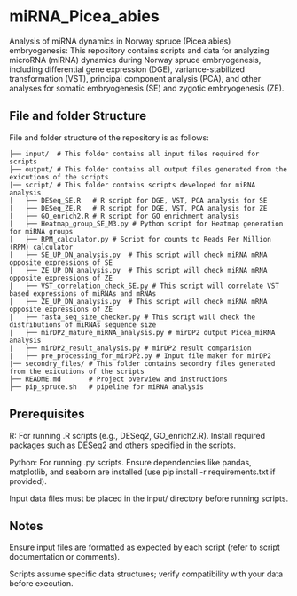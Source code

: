 # miRNA_Picea_abies
Analysis of miRNA dynamics in Norway spruce (Picea abies) embryogenesis:
This repository contains scripts and data for analyzing microRNA (miRNA) dynamics during Norway spruce embryogenesis, including differential gene expression (DGE), variance-stabilized transformation (VST), principal component analysis (PCA), and other analyses for somatic embryogenesis (SE) and zygotic embryogenesis (ZE).
## File and folder Structure
File and folder structure of the repository is as follows:
```.
├── input/  # This folder contains all input files required for scripts
├── output/ # This folder contains all output files generated from the exicutions of the scripts
|── script/ # This folder contains scripts developed for miRNA analysis
|   ├── DESeq_SE.R   # R script for DGE, VST, PCA analysis for SE
|   ├── DESeq_ZE.R   # R script for DGE, VST, PCA analysis for ZE
|   ├── GO_enrich2.R # R script for GO enrichment analysis
|   ├── Heatmap_group_SE_M3.py # Python script for Heatmap generation for miRNA groups
|   ├── RPM_calculator.py # Script for counts to Reads Per Million (RPM) calculator
|   ├── SE_UP_DN_analysis.py  # This script will check miRNA mRNA opposite expressions of SE
|   ├── ZE_UP_DN_analysis.py  # This script will check miRNA mRNA opposite expressions of ZE
|   ├── VST_correlation_check_SE.py # This script will correlate VST based expressions of miRNAs and mRNAs
|   ├── ZE_UP_DN_analysis.py  # This script will check miRNA mRNA opposite expressions of ZE
|   ├── fasta_seq_size_checker.py # This script will check the distributions of miRNAs sequence size
|   ├── mirDP2_mature_miRNA_analysis.py # mirDP2 output Picea_miRNA analysis
|   ├── mirDP2_result_analysis.py # mirDP2 result comparision
|   ├── pre_processing_for_mirDP2.py # Input file maker for mirDP2 
|── secondry_files/ # This folder contains secondry files generated from the exicutions of the scripts
├── README.md       # Project overview and instructions
├── pip_spruce.sh   # pipeline for miRNA analysis         
```
## Prerequisites
R: For running .R scripts (e.g., DESeq2, GO_enrich2.R). Install required packages such as DESeq2 and others specified in the scripts.

Python: For running .py scripts. Ensure dependencies like pandas, matplotlib, and seaborn are installed (use pip install -r requirements.txt if provided).

Input data files must be placed in the input/ directory before running scripts.


## Notes
Ensure input files are formatted as expected by each script (refer to script documentation or comments).

Scripts assume specific data structures; verify compatibility with your data before execution.
